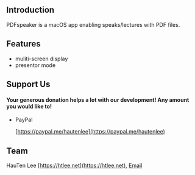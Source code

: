 ## Introduction
PDFspeaker is a macOS app enabling speaks/lectures with PDF files. 

## Features 
- muliti-screen display
- presentor mode

## Support Us
#### Your generous donation helps a lot with our development! Any amount you would like to!
- PayPal
  
  [https://paypal.me/hautenlee](https://paypal.me/hautenlee)

## Team
HauTen Lee [https://htlee.net](https://htlee.net), [Email](mailto:hauten.lee@gmail.com)

